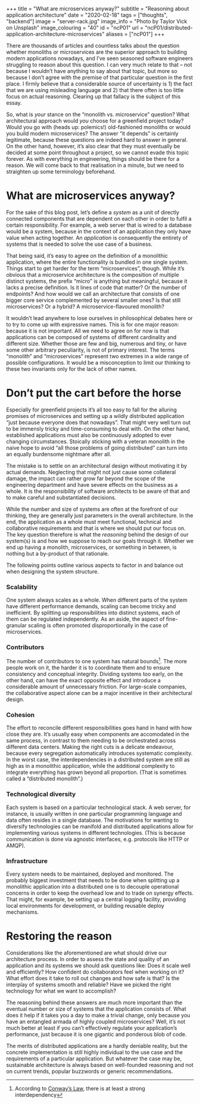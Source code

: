 +++
title = "What are microservices anyway?"
subtitle = "Reasoning about application architecture"
date = "2020-02-18"
tags = ["thoughts", "backend"]
image = "server-rack.jpg"
image_info = "Photo by Taylor Vick on Unsplash"
image_colouring = "40"
id = "ncP01"
url = "ncP01/distributed-application-architecture-microservices"
aliases = ["ncP01"]
+++

There are thousands of articles and countless talks about the question whether monoliths or microservices are the superior approach to building modern applications nowadays, and I’ve seen seasoned software engineers struggling to reason about this question. I can very much relate to that – not because I wouldn’t have anything to say about that topic, but more so because I don’t agree with the premise of that particular question in the first place. I firmly believe that a considerable source of uncertainty is 1) the fact that we are using misleading language and 2) that there often is too little focus on actual reasoning. Clearing up that fallacy is the subject of this essay.

So, what is *your* stance on the “monolith vs. microservice” question? What architectural approach would *you* choose for a greenfield project today? Would you go with (heads up: polemics!) old-fashioned monoliths or would you build modern microservices? The answer “it depends” is certainly legitimate, because these questions are indeed hard to answer in general. On the other hand, however, it’s also clear that they must eventually be decided at some point throughout a project, so we cannot evade this topic forever. As with everything in engineering, things should be there for a reason. We will come back to that realisation in a minute, but we need to straighten up some terminology beforehand.

# What are microservices anyway?

For the sake of this blog post, let’s define a *system* as a unit of directly connected components that are dependent on each other in order to fulfil a certain responsibility. For example, a web server that is wired to a database would be a system, because in the context of an application they only have value when acting together. An *application* is consequently the entirety of systems that is needed to solve the use case of a business.

That being said, it’s easy to agree on the definition of a monolithic application, where the entire functionality is bundled in one single system. Things start to get harder for the term “microservices”, though. While it’s obvious that a microservice architecture is the composition of multiple distinct systems, the prefix “micro” is anything but meaningful, because it lacks a precise definition. Is it lines of code that matter? Or the number of endpoints? And how would we call an architecture that consists of one bigger core service complemented by several smaller ones? Is that still microservices? Or a hybrid? A microservice-flavoured monolith?

It wouldn’t lead anywhere to lose ourselves in philosophical debates here or to try to come up with expressive names. This is for one major reason: because it is not important. All we need to agree on for now is that applications can be composed of systems of different cardinality and different size. Whether those are few and big, numerous and tiny, or have some other arbitrary peculiarity, is not of primary interest. The terms “monolith” and “microservices” represent two extremes in a wide range of possible configurations. It would be a misconception to limit our thinking to these two invariants only for the lack of other names.

# Don’t put the cart before the horse

Especially for greenfield projects it’s all too easy to fall for the alluring promises of microservices and setting up a wildly distributed application “just because everyone does that nowadays”. That might very well turn out to be immensly tricky and time-consuming to deal with. On the other hand, established applications must also be continuously adopted to ever changing circumstances. Stoically sticking with a veteran monolith in the naive hope to avoid “all those problems of going distributed” can turn into an equally burdensome nightmare after all.

The mistake is to settle on an architectural design without motivating it by actual demands. Neglecting that might not just cause some collateral damage, the impact can rather grow far beyond the scope of the engineering department and have severe effects on the business as a whole. It is the responsibility of software architects to be aware of that and to make careful and substantiated decisions.

While the number and size of systems are often at the forefront of our thinking, they are generally just parameters in the overall architecture. In the end, the application as a whole must meet functional, technical and collaborative requirements and that is where we should put our focus on. The key question therefore is what the *reasoning* behind the design of our system(s) is and how we suppose to reach our goals through it. Whether we end up having a monolith, microservices, or something in between, is nothing but a by-product of that rationale.

The following points outline various aspects to factor in and balance out when designing the system structure.

### Scalability
One system always scales as a whole. When different parts of the system have different performance demands, scaling can become tricky and inefficient. By splitting up responsibilities into distinct systems, each of them can be regulated independently. As an aside, the aspect of fine-granular scaling is often promoted disproportionally in the case of microservices.

### Contributors
The number of contributors to one system has natural bounds[^1]. The more people work on it, the harder it is to coordinate them and to ensure consistency and conceptual integrity. Dividing systems too early, on the other hand, can have the exact opposite effect and introduce a considerable amount of unnecessary friction. For large-scale companies, the collaborative aspect alone can be a major incentive in their architectural design.

### Cohesion
The effort to reconcile different responsibilities goes hand in hand with how close they are. It’s usually easy when components are accomodated in the same process, in contrast to them needing to be orchestrated across different data centers. Making the right cuts is a delicate endeavour, because every segregation automatically introduces systematic complexity. In the worst case, the interdependencies in a distributed system are still as high as in a monolithic application, while the additional complexity to integrate everything has grown beyond all proportion. (That is sometimes called a “distributed monolith”.)

### Technological diversity
Each system is based on a particular technological stack. A web server, for instance, is usually written in one particular programming language and data often resides in a single database. The motivations for wanting to diversify technologies can be manifold and distributed applications allow for implementing various systems in different technologies. (This is because communication is done via agnostic interfaces, e.g. protocols like HTTP or AMQP).

### Infrastructure
Every system needs to be maintained, deployed and monitored. The probably biggest investment that needs to be done when splitting up a monolithic application into a distributed one is to decouple operational concerns in order to keep the overhead low and to trade on synergy effects. That might, for example, be setting up a central logging facility, providing local environments for development, or building reusable deploy mechanisms.

# Restoring the reason

Considerations like the aforementioned are what should drive our architecture process. In order to assess the state and quality of an application and its systems we should ask questions like: Does it scale well and efficiently? How confident do collaborators feel when working on it? What effort does it take to roll out changes and how safe is that? Is the interplay of systems smooth and reliable? Have we picked the right technology for what we want to accomplish?

The reasoning behind these answers are much more important than the eventual number or size of systems that the application consists of. What does it help if it takes you a day to make a trivial change, only because you have an entangled armada of highly coupled microservices? Well, it’s not much better at least if you can’t effectively regulate your application’s performance, just because it is one gigantic and ponderous blob of code.

The merits of distributed applications are a hardly deniable reality, but the concrete implementation is still highly individual to the use case and the requirements of a particular application. But whatever the case may be, sustainable architecture is always based on well-founded reasoning and not on current trends, popular buzzwords or generic recommendations.


[^1]: According to [Conway’s Law](https://en.wikipedia.org/wiki/Conway%27s_law), there is at least a strong interdependency
